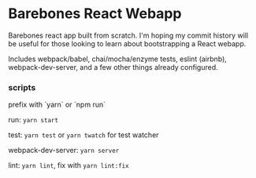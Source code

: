 # Barebones React Webapp

Barebones react app built from scratch. I'm hoping my commit history will be useful for those looking to learn about bootstrapping a React webapp.

Includes webpack/babel, chai/mocha/enzyme tests, eslint (airbnb), webpack-dev-server, and a few other things already configured.

<h3>scripts</h3>
prefix with `yarn` or `npm run`

run: `yarn start`

test: `yarn test` or `yarn twatch` for test watcher

webpack-dev-server: `yarn server`

lint: `yarn lint`, fix with `yarn lint:fix`